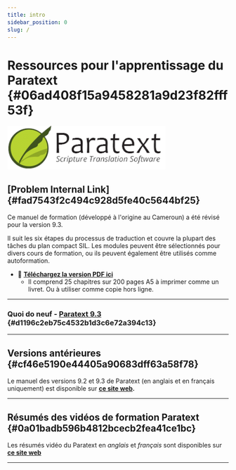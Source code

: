 ```yaml
---
title: intro
sidebar_position: 0
slug: /
---
```




# Ressources pour l'apprentissage du Paratext {#06ad408f15a9458281a9d23f82fff53f}


![](./415098770.png)


## **[Problem Internal Link]** {#fad7543f2c494c928d5fe40c5644bf25}


Ce manuel de formation (développé à l'origine au Cameroun) a été révisé pour la version 9.3.


Il suit les six étapes du processus de traduction et couvre la plupart des tâches du plan compact SIL. Les modules peuvent être sélectionnés pour divers cours de formation, ou ils peuvent également être utilisés comme autoformation.

- 📖 [**Téléchargez la version PDF ici**](https://manual.paratext.org/img/Ptx-man-en-9.3.pdf)
    - Il comprend 25 chapitres sur 200 pages A5 à imprimer comme un livret. Ou à utiliser comme copie hors ligne.

---


### Quoi do neuf - [**Paratext 9.3**](https://sillsdev.github.io/paratext-manual/00-Whats-new) {#d1196c2eb75c4532b1d3c6e72a394c13}


---


## Versions antérieures {#cf46e5190e44405a90683dff63a58f78}


Le manuel des versions 9.2 et 9.3 de Paratext (en anglais et en français uniquement) est disponible sur [**ce site web**](https://jennibeadle/paratextmanversions/)**.**


---


## Résumés des vidéos de formation Paratext {#0a01badb596b4812bcecb2fea41ce1bc}


Les résumés vidéo du Paratext en _anglais_ et _français_ sont disponibles sur [**ce site web**](https://jennibeadle.github.io/paratext-vidsum/)


---

